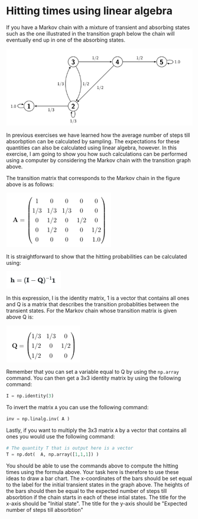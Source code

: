 # Hitting times using linear algebra

If you have a Markov chain with a mixture of transient and absorbing states such as the one illustrated in the transition graph below the chain will eventually end up in one of the absorbing states.

![](chain.png)

In previous exercises we have learned how the average number of steps till absorbption can be calculated by sampling.  The expectations for these quantities can also be calculated using linear algebra, however.  In this exercise, I am going to show you how such calculations can be performed using a computer by considering the Markov chain with the transition graph above.

The transition matrix that corresponds to the Markov chain in the figure above is as follows:

![](matrix.png)

It is straightforward to show that the hitting probabilities can be calculated using:

![](equation.png)

In this expression, I is the identity matrix, 1 is a vector that contains all ones and Q is a matrix that describes the transition probablities between the transient states.  For the Markov chain whose transition matrix is given above Q is:

![](Q.png)

Remember that you can set a variable equal to Q by using the `np.array` command.  You can then get a 3x3 identity matrix by using the following command:

```python
I = np.identity(3)
```

To invert the matrix `A` you can use the following command:

```python
inv = np.linalg.inv( A )
```

Lastly, if you want to multiply the 3x3 matrix `A` by a vector that contains all ones you would use the following command:

```python
# The quantity T that is output here is a vector
T = np.dot(  A, np.array([1,1,1]) )
```

You should be able to use the commands above to compute the hitting times using the formula above.  Your task here is therefore to use these ideas to draw a bar chart.  The x-coordinates of the bars should be set equal to the label for the initial transient states in the graph above.  The heights of the bars should then be equal to the expected number of steps till absorbtion if the chain starts in each of these intial states.  The title for the x-axis should be "Initial state".  The title for the y-axis should be "Expected number of steps till absorbtion"

 
